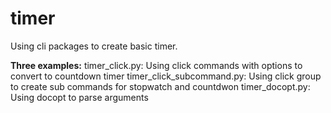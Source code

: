 # timer
Using cli packages to create basic timer.

**Three examples:**
  timer_click.py: Using click commands with options to convert to countdown timer
  timer_click_subcommand.py: Using click group to create sub commands for stopwatch and countdwon
  timer_docopt.py: Using docopt to parse arguments
